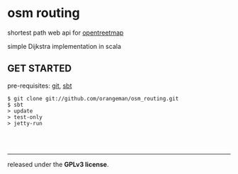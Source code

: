 
osm routing
===========

shortest path web api for [opentreetmap](http://openstreetmap.org)

simple Dijkstra implementation in scala


GET STARTED
-----------
pre-requisites: [git](http://git-scm.com), [sbt](https://github.com/harrah/xsbt)

	$ git clone git://github.com/orangeman/osm_routing.git
	$ sbt 
	> update
	> test-only
	> jetty-run


<br/><br/>

----------------
released under the **GPLv3 license**.


